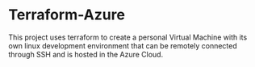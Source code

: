 # Terraform-Azure
This project uses terraform to create a personal Virtual Machine with its own linux development environment that can be remotely connected through SSH and is hosted in the Azure Cloud.
